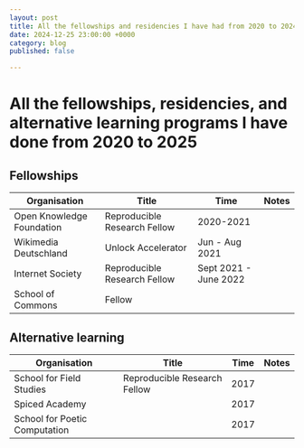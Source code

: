 ```yaml
---
layout: post
title: All the fellowships and residencies I have had from 2020 to 2024
date: 2024-12-25 23:00:00 +0000
category: blog
published: false

---
```


# All the fellowships, residencies, and alternative learning programs I have done from 2020 to 2025


## Fellowships

| Organisation  |  Title  |  Time  |  Notes 
|------ | ------ | ------ | ---------- | 
| Open Knowledge Foundation | Reproducible Research Fellow | 2020-2021 | 
| Wikimedia Deutschland  | Unlock Accelerator | Jun - Aug 2021 |
| Internet Society  | Reproducible Research Fellow | Sept 2021 - June 2022 |
| School of Commons  | Fellow | |

## Alternative learning

| Organisation  |  Title  |  Time  |  Notes 
|------ | ------ | ------ | ---------- | 
| School for Field Studies | Reproducible Research Fellow | 2017 | 
| Spiced Academy |  | 2017 | 
| School for Poetic Computation |  | 2017 | 



